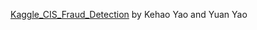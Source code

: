 [Kaggle_CIS_Fraud_Detection](https://github.com/huaiyoubuyi/Kaggle_CIS_Fraud_Detection) by Kehao Yao and Yuan Yao
